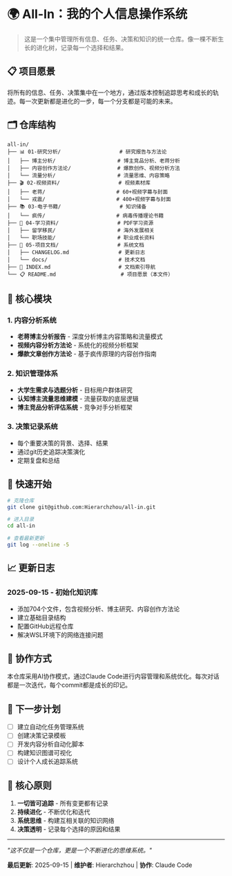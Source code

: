# 🌍 All-In：我的个人信息操作系统

> 这是一个集中管理所有信息、任务、决策和知识的统一仓库。像一棵不断生长的进化树，记录每一个选择和结果。

## 📋 项目愿景

将所有的信息、任务、决策集中在一个地方，通过版本控制追踪思考和成长的轨迹。每一次更新都是进化的一步，每一个分支都是可能的未来。

## 🗂️ 仓库结构

```
all-in/
├── 📊 01-研究分析/                   # 研究报告与方法论
│   ├── 博主分析/                    # 博主竞品分析、老蒋分析
│   ├── 内容创作方法论/               # 爆款创作、视频分析方法
│   └── 流量分析/                    # 流量思维、内容策略
├── 🎬 02-视频资料/                   # 视频素材库
│   ├── 老蒋/                       # 60+视频字幕与封面
│   └── 戎震/                       # 400+视频字幕与封面
├── 📚 03-电子书籍/                   # 知识储备
│   └── 疯传/                       # 病毒传播理论书籍
├── 📖 04-学习资料/                   # PDF学习资源
│   ├── 留学移民/                    # 海外发展相关
│   └── 职场技能/                    # 职业成长资料
├── 🔧 05-项目文档/                   # 系统文档
│   ├── CHANGELOG.md                # 更新日志
│   └── docs/                       # 技术文档
├── 📑 INDEX.md                      # 文档索引导航
└── 📋 README.md                     # 项目愿景（本文件）
```

## 🎯 核心模块

### 1. 内容分析系统
- **老蒋博主分析报告** - 深度分析博主内容策略和流量模式
- **视频内容分析方法论** - 系统化的视频分析框架
- **爆款文章创作方法论** - 基于疯传原理的内容创作指南

### 2. 知识管理体系
- **大学生需求与选题分析** - 目标用户群体研究
- **认知博主流量思维建模** - 流量获取的底层逻辑
- **博主竞品分析评估系统** - 竞争对手分析框架

### 3. 决策记录系统
- 每个重要决策的背景、选择、结果
- 通过git历史追踪决策演化
- 定期复盘和总结

## 🚀 快速开始

```bash
# 克隆仓库
git clone git@github.com:Hierarchzhou/all-in.git

# 进入目录
cd all-in

# 查看最新更新
git log --oneline -5
```

## 📈 更新日志

### 2025-09-15 - 初始化知识库
- 添加704个文件，包含视频分析、博主研究、内容创作方法论
- 建立基础目录结构
- 配置GitHub远程仓库
- 解决WSL环境下的网络连接问题

## 🤝 协作方式

本仓库采用AI协作模式，通过Claude Code进行内容管理和系统优化。每次对话都是一次迭代，每个commit都是成长的印记。

## 🎯 下一步计划

- [ ] 建立自动化任务管理系统
- [ ] 创建决策记录模板
- [ ] 开发内容分析自动化脚本
- [ ] 构建知识图谱可视化
- [ ] 设计个人成长追踪系统

## 📌 核心原则

1. **一切皆可追踪** - 所有变更都有记录
2. **持续进化** - 不断优化和迭代
3. **系统思维** - 构建互相关联的知识网络
4. **决策透明** - 记录每个选择的原因和结果

---

*"这不仅是一个仓库，更是一个不断进化的思维系统。"*

**最后更新**: 2025-09-15 | **维护者**: Hierarchzhou | **协作**: Claude Code